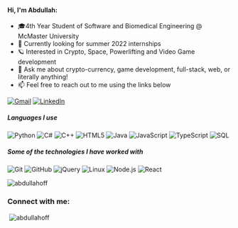 
<!--
**abdullahoff/abdullahoff** is a ✨ _special_ ✨ repository because its `README.md` (this file) appears on your GitHub profile.
-->

#### Hi, I'm Abdullah:

- 🎓4th Year Student of Software and Biomedical Engineering @ McMaster University
- :test_tube: Currently looking for summer 2022 internships
- 🪐 Interested in Crypto, Space, Powerlifting and Video Game development
- :speech_balloon: Ask me about crypto-currency, game development, full-stack, web, or literally anything!
- :mailbox: Feel free to reach out to me using the links below 

[![Gmail](https://img.shields.io/badge/-GMAIL-D14836?style=for-the-badge&logo=gmail&logoColor=white)](mailto:abdula39@mcmaster.ca)
[![LinkedIn](https://img.shields.io/badge/-LINKEDIN-0077B5?style=for-the-badge&logo=linkedin&logoColor=white)](www.linkedin.com/in/abdula39)


##### Languages I use

![Python](https://img.shields.io/badge/-Python-000000?style=flat&logo=python)
![C#](https://img.shields.io/badge/-C-000000?style=flat&logo=c)
![C++](https://img.shields.io/badge/-C++-000000?style=flat&logo=c%2B%2B)
![HTML5](https://img.shields.io/badge/-HTML5-000000?style=flat&logo=html5)
![Java](https://img.shields.io/badge/-Java-000000?style=flat&logo=java)
![JavaScript](https://img.shields.io/badge/-JavaScript-000000?style=flat&logo=javascript)
![TypeScript](https://img.shields.io/badge/-TypeScript-000000?style=flat&logo=typescript)
![SQL](https://img.shields.io/badge/-SQL-000000?style=flat&logo=postgresql)

##### Some of the technologies I have worked with

![Git](https://img.shields.io/badge/-Git-222222?style=flat&logo=git&logoColor=F05032)
![GitHub](https://img.shields.io/badge/-GitHub-222222?style=flat&logo=github&logoColor=181717)
![jQuery](https://img.shields.io/badge/-jQuery-222222?style=flat&logo=jQuery&logoColor=0769AD)
![Linux](https://img.shields.io/badge/-Linux-222222?style=flat&logo=linux&logoColor=FCC624)
![Node.js](https://img.shields.io/badge/-Node.js-222222?style=flat&logo=node.js&logoColor=339933)
![React](https://img.shields.io/badge/-React-222222?style=flat&logo=React&logoColor=61DAFB)



<p align="left"> <img src="https://komarev.com/ghpvc/?username=abdullahoff&label=Profile%20views&color=0e75b6&style=flat" alt="abdullahoff" /> </p>
<h3 align="left">Connect with me:</h3>
<p align="left">



<p>&nbsp;<img align="center" src="https://github-readme-stats.vercel.app/api/?username=abdullahoff&count_private=true&theme=tokyonight&showicons=true" alt="abdullahoff" /></p>


